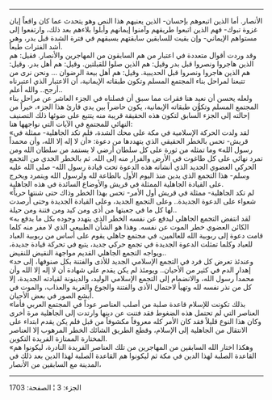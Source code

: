 ------------------------------------------------------------------------

الأنصار. أما الذين اتبعوهم بإحسان- الذين يعنيهم هذا النص وهو يتحدث عما
كان واقعاً إبان غزوة تبوك- فهم الذين اتبعوا طريقهم وآمنوا إيمانهم وأبلوا
بلاءهم بعد ذلك، وارتفعوا إلى مستواهم الإيماني- وإن بقيت للسابقين سابقتهم
بسبقهم في فترة الشدة قبل بدر، وهي أشد الفترات طبعاً.  
وقد وردت أقوال متعددة في اعتبار من هم السابقون من المهاجرين والأنصار.
فقيل: هم الذين هاجروا ونصروا قبل بدر وقيل: هم الذين صلوا للقبلتين. وقيل:
هم أهل بدر. وقيل: هم الذين هاجروا ونصروا قبل الحديبية. وقيل: هم أهل بيعة
الرضوان ... ونحن نرى من تتبعنا لمراحل بناء المجتمع المسلم وتكون طبقاته
الإيمانية، أن الاعتبار الذي اعتبرناه أرجح.. والله أعلم..  
ولعله يحسن أن نعيد هنا فقرات مما سبق أن فصلناه في الجزء العاشر عن مراحل
بناء المجتمع المسلم وتكوُّن طبقاته الإيمانية، يكون حاضراً بين يدي قارئ هذا
الجزء، خيراً من إحالته إلى الجزء السابق لتكون هذه الحقيقة قريبة منه يتتبع
على ضوئها ذلك التصنيف النهائي للمجتمع في الآيات التي نواجهها هنا:  
«لقد ولدت الحركة الإسلامية في مكة على محك الشدة، فلم تكد الجاهلية- ممثلة
في قريش- تحس بالخطر الحقيقي الذي يتهددها من دعوة: «أن لا إله إلا الله،
وأن محمداً رسول الله» وما تمثله من ثورة على كل سلطان أرضي لا يستمد من
سلطان الله ومن تمرد نهائي على كل طاغوت في الأرض والفرار منه إلى الله. ثم
بالخطر الجدي من التجمع الحركي العضوي الجديد الذي أنشأته هذه الدعوة تحت
قيادة رسول الله- صلى الله عليه وسلم- هذا التجمع الذي يدين منذ اليوم
الأول بالطاعة لله ولرسول الله ويتمرد ويخرج على القيادة الجاهلية الممثلة
في قريش والأوضاع السائدة في هذه الجاهلية.  
«لم تكد الجاهلية- ممثلة في قريش أول الأمر- تحس بهذا الخطر وذاك حتى شنتها
حرباً شعواء على الدعوة الجديدة.. وعلى التجمع الجديد، وعلى القيادة الجديدة
وحتى أرصدت لها كل ما في جعبتها من أذى ومن كيد ومن فتنة ومن حيلة..  
«لقد انتفض التجمع الجاهلي ليدفع عن نفسه الخطر الذي يتهدد وجوده بكل ما
يدفع به الكائن العضوي خطر الموت عن نفسه. وهذا هو الشأن الطبيعي الذي لا
مفر منه كلما قامت دعوة إلى ربوبية الله للعالمين، في مجتمع جاهلي يقوم على
أساس من ربوبية العباد للعباد وكلما تمثلت الدعوة الجديدة في تجمع حركي
جديد، يتبع في تحركة قيادة جديدة، ويواجه التجمع الجاهلي القديم مواجهة
النقيض للنقيض..  
«وعندئذ تعرض كل فرد في التجمع الإسلامي الجديد للأذى والفتنة بكل صنوفها،
إلى حد إهدار الدم في كثير من الأحيان.. ويومئذ لم يكن يقدم على شهادة أن
لا إله إلا الله وأن محمداً رسول الله، والانضمام إلى التجمع الإسلامي
الوليد، والدينونة لقيادته الجديدة، إلا كل من نذر نفسه لله وتهيأ لاحتمال
الأذى والفتنة والجوع والغربة والعذاب، والموت في أبشع الصور في بعض
الأحيان.  
«بذلك تكونت للإسلام قاعدة صلبة من أصلب العناصر عوداً في المجتمع العربي
فأما العناصر التي لم تحتمل هذه الضغوط فقد فتنت عن دينها وارتدت إلى
الجاهلية مرة أخرى وكان هذا النوع قليلاً فقد كان الأمر كله معروفاً مكشوفاً
من قبل فلم يكن يقدم ابتداء على الانتقال من الجاهلية إلى الإسلام، وقطع
الطريق الشائك الخطر المرهوب إلا العناصر المختارة الممتازة الفريدة
التكوين.  
«وهكذا اختار الله السابقين من المهاجرين من تلك العناصر الفريدة النادرة،
ليكونوا هم القاعدة الصلبة لهذا الدين في مكة ثم ليكونوا هم القاعدة الصلبة
لهذا الدين بعد ذلك في المدينة مع السابقين من الأنصار،

------------------------------------------------------------------------

الجزء: 3 ¦ الصفحة: 1703
